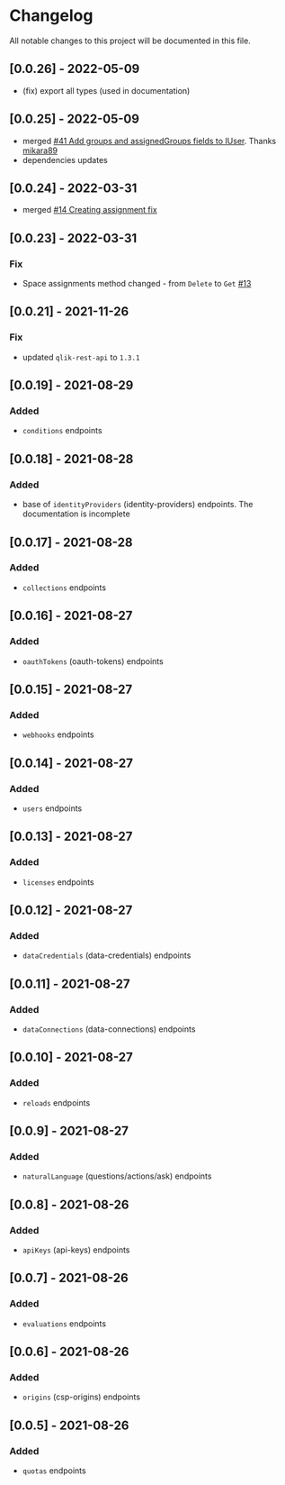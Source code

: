 # Changelog

All notable changes to this project will be documented in this file.

## [0.0.26] - 2022-05-09

- (fix) export all types (used in documentation)

## [0.0.25] - 2022-05-09

- merged [#41 Add groups and assignedGroups fields to IUser](https://github.com/Informatiqal/qlik-saas-api/pull/41). Thanks [mikara89](https://github.com/mikara89)
- dependencies updates

## [0.0.24] - 2022-03-31

- merged [#14 Creating assignment fix](https://github.com/Informatiqal/qlik-saas-api/pull/14)

## [0.0.23] - 2022-03-31

### Fix

- Space assignments method changed - from `Delete` to `Get` [#13](https://github.com/Informatiqal/qlik-saas-api/issues/13)

## [0.0.21] - 2021-11-26

### Fix

- updated `qlik-rest-api` to `1.3.1`

## [0.0.19] - 2021-08-29

### Added

- `conditions` endpoints

## [0.0.18] - 2021-08-28

### Added

- base of `identityProviders` (identity-providers) endpoints. The documentation is incomplete

## [0.0.17] - 2021-08-28

### Added

- `collections` endpoints

## [0.0.16] - 2021-08-27

### Added

- `oauthTokens` (oauth-tokens) endpoints

## [0.0.15] - 2021-08-27

### Added

- `webhooks` endpoints

## [0.0.14] - 2021-08-27

### Added

- `users` endpoints

## [0.0.13] - 2021-08-27

### Added

- `licenses` endpoints

## [0.0.12] - 2021-08-27

### Added

- `dataCredentials` (data-credentials) endpoints

## [0.0.11] - 2021-08-27

### Added

- `dataConnections` (data-connections) endpoints

## [0.0.10] - 2021-08-27

### Added

- `reloads` endpoints

## [0.0.9] - 2021-08-27

### Added

- `naturalLanguage` (questions/actions/ask) endpoints

## [0.0.8] - 2021-08-26

### Added

- `apiKeys` (api-keys) endpoints

## [0.0.7] - 2021-08-26

### Added

- `evaluations` endpoints

## [0.0.6] - 2021-08-26

### Added

- `origins` (csp-origins) endpoints

## [0.0.5] - 2021-08-26

### Added

- `quotas` endpoints
